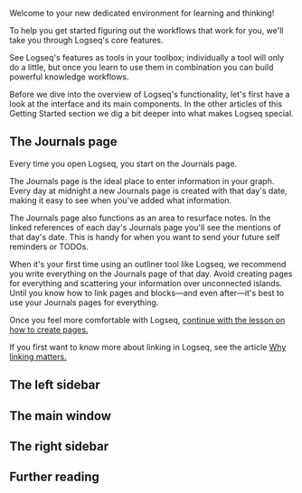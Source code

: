 Welcome to your new dedicated environment for learning and thinking!

To help you get started figuring out the workflows that work for you, we'll take you through Logseq's core features.

See Logseq's features as tools in your toolbox; individually a tool will only do a little, but once you learn to use them in combination you can build powerful knowledge workflows.

Before we dive into the overview of Logseq's functionality, let's first have a look at the interface and its main components. In the other articles of this Getting Started section we dig a bit deeper into what makes Logseq special.

## The Journals page
Every time you open Logseq, you start on the Journals page.

The Journals page is the ideal place to enter information in your graph. Every day at midnight a new Journals page is created with that day's date, making it easy to see when you've added what information.

The Journals page also functions as an area to resurface notes. In the linked references of each day's Journals page you'll see the mentions of that day's date. This is handy for when you want to send your future self reminders or TODOs.

When it's your first time using an outliner tool like Logseq, we recommend you write everything on the Journals page of that day. Avoid creating pages for everything and scattering your information over unconnected islands. Until you know how to link pages and blocks—and even after—it's best to use your Journals pages for everything.

Once you feel more comfortable with Logseq, [continue with the lesson on how to create pages.](./4.how-to-create-pages.edn)

If you first want to know more about linking in Logseq, see the article [Why linking matters.]()


## The left sidebar

## The main window

## The right sidebar


## Further reading